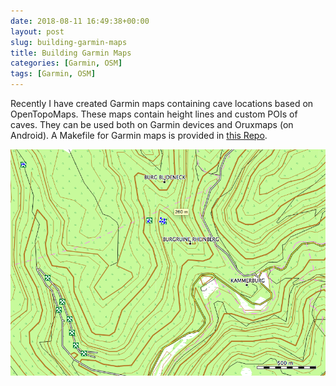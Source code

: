 ```yaml
---
date: 2018-08-11 16:49:38+00:00
layout: post
slug: building-garmin-maps
title: Building Garmin Maps
categories: [Garmin, OSM]
tags: [Garmin, OSM]
---
```


Recently I have created Garmin maps containing cave locations based on OpenTopoMaps. These maps contain height lines and custom POIs of caves. They can be used both on Garmin devices and Oruxmaps (on Android). A Makefile for Garmin maps is provided in [this Repo](https://github.com/8cH9azbsFifZ/garmin-opentopo).


![Example map](example.png)

